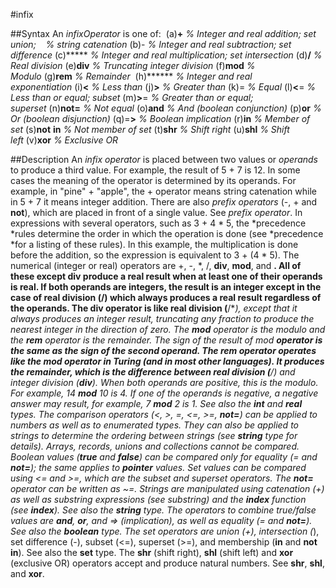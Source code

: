 
#infix

##Syntax
An *infixOperator* is one of:
 (a)**+** *% Integer and real addition; set union;*    *% string catenation* (b)- *% Integer and real subtraction; set difference* (c)***** *% Integer and real multiplication; set intersection* (d)**/** *% Real division* (e)**div** *% Truncating integer division* (f)**mod** *% Modulo* (g)**rem** *% Remainder*  (h)****** *% Integer and real exponentiation* (i)**<** *% Less than* (j)**>** *% Greater than* (k)= *% Equal* (l)**<**= *% Less than or equal; subset* (m)**>**= *% Greater than or equal; superset* (n)**not=** *% Not equal* (o)**and** *% And (boolean conjunction)* (p)**or** *% Or (boolean disjunction)* (q)=**>** *% Boolean implication* (r)**in** *% Member of set* (s)**not** **in** *% Not member of set* (t)**shr** *% Shift right* (u)**shl** *% Shift left* (v)**xor** *% Exclusive OR*

##Description
An *infix operator* is placed between two values or *operands* to produce a third value. For example, the result of 5 + 7 is 12. In some cases the meaning of the operator is determined by its operands. For example, in "pine" + "apple", the + operator means string catenation while in 5 + 7 it means integer addition. There are also *prefix operators* (-, + and **not**), which are placed in front of a single value. See *prefix operator*.
In expressions with several operators, such as 3 + 4 * 5, the *precedence *rules determine the order in which the operation is done  (see *precedence *for a listing of these rules). In this example, the multiplication is done before the addition, so the expression is equivalent to 3 + (4 * 5).
The numerical (integer or real) operators are +, -, *, /, **div**, **mod**, and **. All of these except **div** produce a **real** result when at least one of their operands is **real**. If both operands are integers, the result is an integer except in the case of **real** division (/) which always produces a **real** result regardless of the operands.
The **div** operator is like **real** division (**/**), except that it always produces an integer result, truncating any fraction to produce the nearest integer in the direction of zero.
The **mod** operator is the *modulo* and the **rem** operator is the *remainder*. The sign of the result of **mod* ***operator is the same as the sign of the second operand. The **rem** operator operates like the **mod** operator in Turing (and in most other languages). It produces the remainder, which is the difference between **real** division (**/**) and integer division (**div**). When both operands are positive, this is the *modulo*. For example, 14 **mod** 10 is 4. If one of the operands is negative, a negative answer may result, for example, 7 **mod** 2 is 1. See also the **int** and **real** types.
The comparison operators (<, >, =, <=, >=, **not=**) can be applied to numbers as well as to enumerated types. They can also be applied to strings to determine the *ordering* between strings (see **string** type for details). Arrays, records, unions and collections cannot be compared. Boolean values (**true** and **false**) can be compared only for equality (= and **not=**); the same applies to **pointer** values. Set values can be compared using <= and >=, which are the subset and superset operators. The **not=** operator can be written as ~=.
Strings are manipulated using catenation (+) as well as substring expressions (see *substring*) and the **index*** *function (see **index**). See also the **string** type.
The operators to combine true/false values are **and**, **or**, and => (implication), as well as equality (= and **not=**). See also the **boolean** type.
The set operators are union (+), intersection (*), set difference (-), subset (<=), superset (>=), and membership (**in** and **not** **in**). See also the **set** type.
The **shr** (shift right), **shl** (shift left) and **xor** (exclusive OR) operators accept and produce natural numbers. See **shr**, **shl**, and **xor**.
